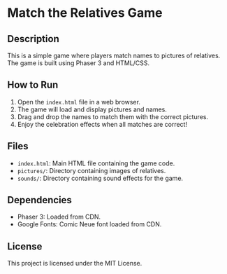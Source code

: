 # Match the Relatives Game

## Description
This is a simple game where players match names to pictures of relatives. The game is built using Phaser 3 and HTML/CSS.

## How to Run
1. Open the `index.html` file in a web browser.
2. The game will load and display pictures and names.
3. Drag and drop the names to match them with the correct pictures.
4. Enjoy the celebration effects when all matches are correct!

## Files
- `index.html`: Main HTML file containing the game code.
- `pictures/`: Directory containing images of relatives.
- `sounds/`: Directory containing sound effects for the game.

## Dependencies
- Phaser 3: Loaded from CDN.
- Google Fonts: Comic Neue font loaded from CDN.

## License
This project is licensed under the MIT License.
